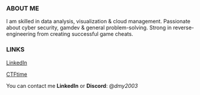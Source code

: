 ### ABOUT ME
I am skilled in data analysis, visualization & cloud management. Passionate about cyber security, gamdev & general problem-solving. Strong in reverse-engineering from creating successful game cheats.

### LINKS
[LinkedIn](https://www.linkedin.com/in/damianmitrofan/)

[CTFtime](https://ctftime.org/user/97869)

You can contact me **LinkedIn** or **Discord**: @*dmy2003*
